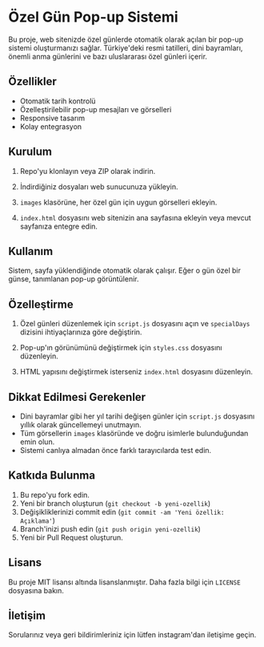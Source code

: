 # Özel Gün Pop-up Sistemi

Bu proje, web sitenizde özel günlerde otomatik olarak açılan bir pop-up sistemi oluşturmanızı sağlar. Türkiye'deki resmi tatilleri, dini bayramları, önemli anma günlerini ve bazı uluslararası özel günleri içerir.

## Özellikler

- Otomatik tarih kontrolü
- Özelleştirilebilir pop-up mesajları ve görselleri
- Responsive tasarım
- Kolay entegrasyon

## Kurulum

1. Repo'yu klonlayın veya ZIP olarak indirin.

2. İndirdiğiniz dosyaları web sunucunuza yükleyin.

3. `images` klasörüne, her özel gün için uygun görselleri ekleyin.

4. `index.html` dosyasını web sitenizin ana sayfasına ekleyin veya mevcut sayfanıza entegre edin.

## Kullanım

Sistem, sayfa yüklendiğinde otomatik olarak çalışır. Eğer o gün özel bir günse, tanımlanan pop-up görüntülenir.

## Özelleştirme

1. Özel günleri düzenlemek için `script.js` dosyasını açın ve `specialDays` dizisini ihtiyaçlarınıza göre değiştirin.

2. Pop-up'ın görünümünü değiştirmek için `styles.css` dosyasını düzenleyin.

3. HTML yapısını değiştirmek isterseniz `index.html` dosyasını düzenleyin.

## Dikkat Edilmesi Gerekenler

- Dini bayramlar gibi her yıl tarihi değişen günler için `script.js` dosyasını yıllık olarak güncellemeyi unutmayın.
- Tüm görsellerin `images` klasöründe ve doğru isimlerle bulunduğundan emin olun.
- Sistemi canlıya almadan önce farklı tarayıcılarda test edin.

## Katkıda Bulunma

1. Bu repo'yu fork edin.
2. Yeni bir branch oluşturun (`git checkout -b yeni-ozellik`)
3. Değişikliklerinizi commit edin (`git commit -am 'Yeni özellik: Açıklama'`)
4. Branch'inizi push edin (`git push origin yeni-ozellik`)
5. Yeni bir Pull Request oluşturun.

## Lisans

Bu proje MIT lisansı altında lisanslanmıştır. Daha fazla bilgi için `LICENSE` dosyasına bakın.

## İletişim

Sorularınız veya geri bildirimleriniz için lütfen instagram'dan iletişime geçin.
